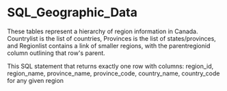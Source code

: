 # SQL_Geographic_Data
These tables represent a hierarchy of region information in Canada. Countrylist is the list of countries, Provinces is the list of states/provinces, and Regionlist contains a link of smaller regions, with the parentregionid column outlining that row's parent.

This SQL statement that returns exactly one row with columns:
region_id, region_name, province_name, province_code, country_name, country_code for any given region
